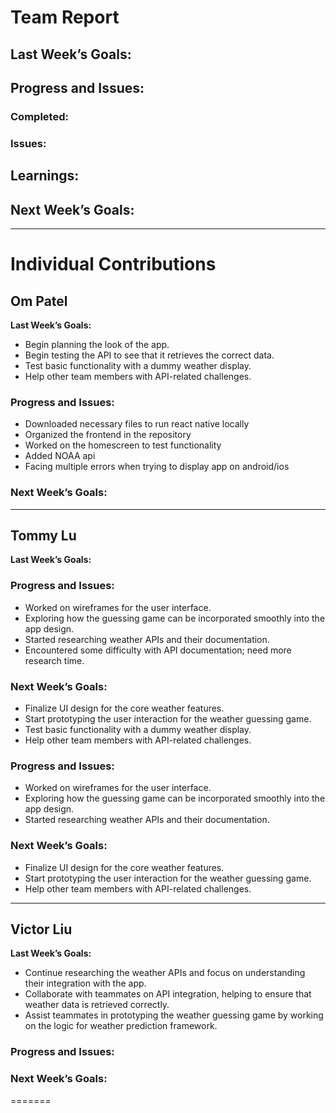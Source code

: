 # Team Report

## Last Week’s Goals:

## Progress and Issues:

### Completed:


### Issues:

## Learnings:

## Next Week’s Goals:

---

# Individual Contributions

## Om Patel
**Last Week’s Goals:**
- Begin planning the look of the app.
- Begin testing the API to see that it retrieves the correct data.
- Test basic functionality with a dummy weather display.
- Help other team members with API-related challenges.
### Progress and Issues:
- Downloaded necessary files to run react native locally
- Organized the frontend in the repository
- Worked on the homescreen to test functionality
- Added NOAA api
- Facing multiple errors when trying to display app on android/ios
### Next Week’s Goals:

---

## Tommy Lu
**Last Week’s Goals:** 
### Progress and Issues:
- Worked on wireframes for the user interface.
- Exploring how the guessing game can be incorporated smoothly into the app design.
- Started researching weather APIs and their documentation.
- Encountered some difficulty with API documentation; need more research time.
### Next Week’s Goals:
- Finalize UI design for the core weather features.
- Start prototyping the user interaction for the weather guessing game.
- Test basic functionality with a dummy weather display.
- Help other team members with API-related challenges.
### Progress and Issues:
- Worked on wireframes for the user interface.
- Exploring how the guessing game can be incorporated smoothly into the app design.
- Started researching weather APIs and their documentation.
### Next Week’s Goals:
- Finalize UI design for the core weather features.
- Start prototyping the user interaction for the weather guessing game.
- Help other team members with API-related challenges.
---

## Victor Liu
**Last Week’s Goals:**
- Continue researching the weather APIs and focus on understanding their integration with the app.
- Collaborate with teammates on API integration, helping to ensure that weather data is retrieved correctly.
- Assist teammates in prototyping the weather guessing game by working on the logic for weather prediction framework.
### Progress and Issues:

### Next Week’s Goals:

=======
